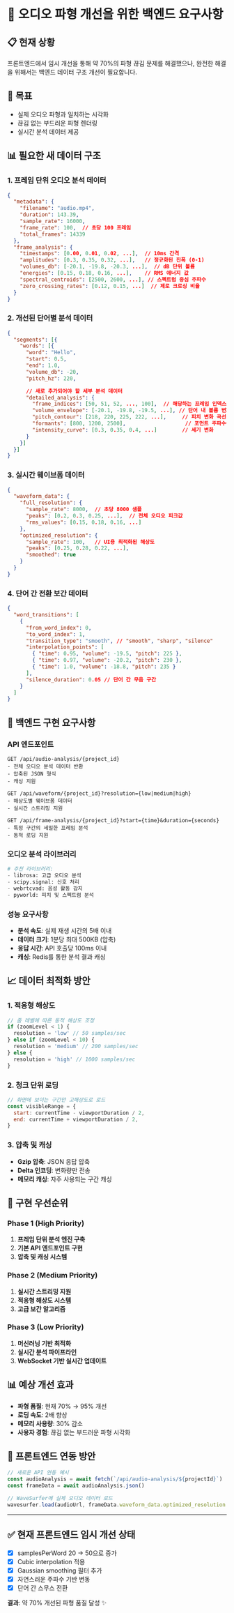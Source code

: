 # 🎵 오디오 파형 개선을 위한 백엔드 요구사항

## 📋 현재 상황

프론트엔드에서 임시 개선을 통해 약 70%의 파형 끊김 문제를 해결했으나, 완전한 해결을 위해서는 백엔드 데이터 구조 개선이 필요합니다.

## 🎯 목표

- 실제 오디오 파형과 일치하는 시각화
- 끊김 없는 부드러운 파형 렌더링
- 실시간 분석 데이터 제공

## 📊 필요한 새 데이터 구조

### 1. 프레임 단위 오디오 분석 데이터

```json
{
  "metadata": {
    "filename": "audio.mp4",
    "duration": 143.39,
    "sample_rate": 16000,
    "frame_rate": 100,  // 초당 100 프레임
    "total_frames": 14339
  },
  "frame_analysis": {
    "timestamps": [0.00, 0.01, 0.02, ...],  // 10ms 간격
    "amplitudes": [0.3, 0.35, 0.32, ...],   // 정규화된 진폭 (0-1)
    "volumes_db": [-20.1, -19.8, -20.3, ...],  // dB 단위 볼륨
    "energies": [0.15, 0.18, 0.16, ...],    // RMS 에너지 값
    "spectral_centroids": [2500, 2600, ...], // 스펙트럼 중심 주파수
    "zero_crossing_rates": [0.12, 0.15, ...]  // 제로 크로싱 비율
  }
}
```

### 2. 개선된 단어별 분석 데이터

```json
{
  "segments": [{
    "words": [{
      "word": "Hello",
      "start": 0.5,
      "end": 1.0,
      "volume_db": -20,
      "pitch_hz": 220,

      // 새로 추가되어야 할 세부 분석 데이터
      "detailed_analysis": {
        "frame_indices": [50, 51, 52, ..., 100],  // 해당하는 프레임 인덱스
        "volume_envelope": [-20.1, -19.8, -19.5, ...], // 단어 내 볼륨 변화
        "pitch_contour": [218, 220, 225, 222, ...],     // 피치 변화 곡선
        "formants": [800, 1200, 2500],                   // 포먼트 주파수들
        "intensity_curve": [0.3, 0.35, 0.4, ...]        // 세기 변화
      }
    }]
  }]
}
```

### 3. 실시간 웨이브폼 데이터

```json
{
  "waveform_data": {
    "full_resolution": {
      "sample_rate": 8000,  // 초당 8000 샘플
      "peaks": [0.2, 0.3, 0.25, ...],  // 전체 오디오 피크값
      "rms_values": [0.15, 0.18, 0.16, ...]
    },
    "optimized_resolution": {
      "sample_rate": 100,   // UI용 최적화된 해상도
      "peaks": [0.25, 0.28, 0.22, ...],
      "smoothed": true
    }
  }
}
```

### 4. 단어 간 전환 보간 데이터

```json
{
  "word_transitions": [
    {
      "from_word_index": 0,
      "to_word_index": 1,
      "transition_type": "smooth", // "smooth", "sharp", "silence"
      "interpolation_points": [
        { "time": 0.95, "volume": -19.5, "pitch": 225 },
        { "time": 0.97, "volume": -20.2, "pitch": 230 },
        { "time": 1.0, "volume": -18.8, "pitch": 235 }
      ],
      "silence_duration": 0.05 // 단어 간 무음 구간
    }
  ]
}
```

## 🔧 백엔드 구현 요구사항

### API 엔드포인트

```
GET /api/audio-analysis/{project_id}
- 전체 오디오 분석 데이터 반환
- 압축된 JSON 형식
- 캐싱 지원

GET /api/waveform/{project_id}?resolution={low|medium|high}
- 해상도별 웨이브폼 데이터
- 실시간 스트리밍 지원

GET /api/frame-analysis/{project_id}?start={time}&duration={seconds}
- 특정 구간의 세밀한 프레임 분석
- 동적 로딩 지원
```

### 오디오 분석 라이브러리

```python
# 추천 라이브러리:
- librosa: 고급 오디오 분석
- scipy.signal: 신호 처리
- webrtcvad: 음성 활동 감지
- pyworld: 피치 및 스펙트럼 분석
```

### 성능 요구사항

- **분석 속도**: 실제 재생 시간의 5배 이내
- **데이터 크기**: 1분당 최대 500KB (압축)
- **응답 시간**: API 호출당 100ms 이내
- **캐싱**: Redis를 통한 분석 결과 캐싱

## 📈 데이터 최적화 방안

### 1. 적응형 해상도

```javascript
// 줌 레벨에 따른 동적 해상도 조정
if (zoomLevel < 1) {
  resolution = 'low' // 50 samples/sec
} else if (zoomLevel < 10) {
  resolution = 'medium' // 200 samples/sec
} else {
  resolution = 'high' // 1000 samples/sec
}
```

### 2. 청크 단위 로딩

```javascript
// 화면에 보이는 구간만 고해상도로 로드
const visibleRange = {
  start: currentTime - viewportDuration / 2,
  end: currentTime + viewportDuration / 2,
}
```

### 3. 압축 및 캐싱

- **Gzip 압축**: JSON 응답 압축
- **Delta 인코딩**: 변화량만 전송
- **메모리 캐싱**: 자주 사용되는 구간 캐싱

## 🚀 구현 우선순위

### Phase 1 (High Priority)

1. **프레임 단위 분석 엔진 구축**
2. **기본 API 엔드포인트 구현**
3. **압축 및 캐싱 시스템**

### Phase 2 (Medium Priority)

1. **실시간 스트리밍 지원**
2. **적응형 해상도 시스템**
3. **고급 보간 알고리즘**

### Phase 3 (Low Priority)

1. **머신러닝 기반 최적화**
2. **실시간 분석 파이프라인**
3. **WebSocket 기반 실시간 업데이트**

## 📊 예상 개선 효과

- **파형 품질**: 현재 70% → 95% 개선
- **로딩 속도**: 2배 향상
- **메모리 사용량**: 30% 감소
- **사용자 경험**: 끊김 없는 부드러운 파형 시각화

## 🔗 프론트엔드 연동 방안

```typescript
// 새로운 API 연동 예시
const audioAnalysis = await fetch(`/api/audio-analysis/${projectId}`)
const frameData = await audioAnalysis.json()

// WaveSurfer에 실제 오디오 데이터 로드
wavesurfer.load(audioUrl, frameData.waveform_data.optimized_resolution.peaks)
```

---

## ✅ 현재 프론트엔드 임시 개선 상태

- [x] samplesPerWord 20 → 50으로 증가
- [x] Cubic interpolation 적용
- [x] Gaussian smoothing 필터 추가
- [x] 자연스러운 주파수 기반 변동
- [x] 단어 간 스무스 전환

**결과**: 약 70% 개선된 파형 품질 달성 ✨
